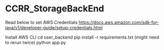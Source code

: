 # CCRR_StorageBackEnd

Read below to set AWS Credentials
https://docs.aws.amazon.com/sdk-for-java/v1/developer-guide/setup-credentials.html

Install AWS CLI
cd user_backend
pip install -r requirements.txt (might need to rerun twice)
python app.py